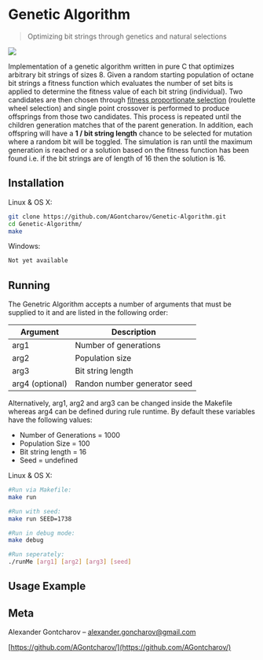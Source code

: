 # Genetic Algorithm
> Optimizing bit strings through genetics and natural selections

![](https://nnpdf.hepforge.org/images/GA.png)

Implementation of a genetic algorithm written in pure C that optimizes arbitrary bit strings of sizes 8. Given a random starting population of octane bit strings a fitness function which evaluates the number of set bits is applied to determine the fitness value of each bit string (individual). Two candidates are then chosen through [fitness proportionate selection](https://en.wikipedia.org/wiki/Fitness_proportionate_selection) (roulette wheel selection) and single point crossover is performed to produce offsprings from those two candidates. This process is repeated until the children generation matches that of the parent generation. In addition, each offspring will have a **1 / bit string length** chance to be selected for mutation where a random bit will be toggled. The simulation is ran until the maximum generation is reached or a solution based on the fitness function has been found i.e. if the bit strings are of length of 16 then the solution is 16.

## Installation

Linux & OS X:

```sh
git clone https://github.com/AGontcharov/Genetic-Algorithm.git
cd Genetic-Algorithm/
make
```

Windows:

```sh
Not yet available
```

## Running

The Genetric Algorithm accepts a number of arguments that must be supplied to it and are listed in the following order:

|     Argument     |          Description          |
|------------------|-------------------------------|
| arg1             | Number of generations         |
| arg2             | Population size               |
| arg3             | Bit string length             |
| arg4 (optional)  | Randon number generator seed  |

Alternatively, arg1, arg2 and arg3 can be changed inside the Makefile whereas arg4 can be defined  during rule runtime. By default these variables have the following values:

* Number of Generations = 1000
* Population Size = 100
* Bit string length = 16
* Seed = undefined

Linux & OS X:

```sh
#Run via Makefile:
make run

#Run with seed:
make run SEED=1738

#Run in debug mode:
make debug

#Run seperately:
./runMe [arg1] [arg2] [arg3] [seed]
```

## Usage Example

## Meta

Alexander Gontcharov – alexander.goncharov@gmail.com

[https://github.com/AGontcharov/](https://github.com/AGontcharov/)
